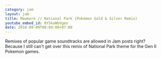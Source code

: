 ```yaml
---
category: jam
layout: jam
title: Mewmore // National Park (Pokémon Gold & Silver Remix)
youtube_embed_id: 8Y5kaNbVgeo
date: 2018-09-09T00:04:00+07:00
---
```


Remixes of popular game soundtracks are allowed in Jam posts right? Because I still can't get over this remix of National Park theme for the Gen II Pokemon games.
